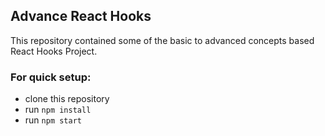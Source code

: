 ## Advance React Hooks 
This repository contained some of the basic to advanced concepts based React Hooks Project.

### For quick setup:
- clone this repository
- run `npm install`
- run `npm start`
